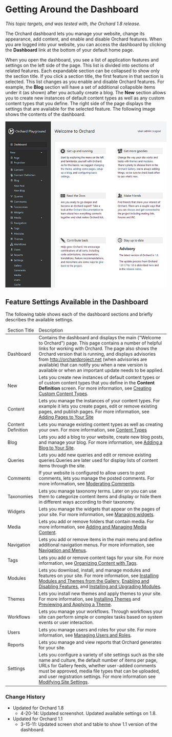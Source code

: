 Getting Around the Dashboard
============================

*This topic targets, and was tested with, the Orchard 1.8 release.*

The Orchard dashboard lets you manage your website, change its appearance, add content, and enable and disable Orchard features. When you are logged into your website, you can access the dashboard by clicking the **Dashboard** link at the bottom of your default home page.

When you open the dashboard, you see a list of application features and settings on the left side of the page. This list is divided into sections of related features. Each expandable section can be collapsed to show only the section title. If you click a section title, the first feature in that section is selected. This list changes as you enable and disable Orchard features. For example, the **Blog** section will have a set of additional collapsible items under it (as shown) after you actually create a blog. The **New** section allows you to create new instances of default content types as well as any custom content types that you define. The right side of the page displays the settings that are available for the selected feature. The following image shows the contents of the dashboard.

![](../Attachments/Getting-around-the-dashboard/Dashboard.png)

Feature Settings Available in the Dashboard
-------------------------------------------


The following table shows each of the dashboard sections and briefly describes the available settings.

<table><thead><tr>
    <td>Section Title</td>
    <td>Description</td>
</tr></thead><tbody>
    <tr>
        <td>Dashboard</td>
        <td>Contains the dashboard and displays the main ("Welcome to Orchard") page. This page contains a number of helpful links for working with Orchard. The page also shows the Orchard version that is running, and displays advisories from <a href="http://orchardproject.net">http://orchardproject.net</a> (when advisories are available) that can notify you when a new version is available or when an important update needs to be applied.</td>
    </tr>
    <tr>
        <td>New</td>
        <td>Lets you create new instances of default content types or of custom content types that you define in the <strong>Content Definition</strong> screen. For more information, see <a href="Creating-custom-content-types">Creating Custom Content Types</a>.</td>
    </tr>
    <tr>
        <td>Content</td>
        <td>Lets you manage the instances of your content types. For example it lets you create pages, edit or remove existing pages, and publish pages. For more information, see <a href="Adding-pages-to-your-site">Adding Pages to Your Site</a></td>
    </tr>
    <tr>
        <td>Content Definition</td>
        <td>Lets you manage existing content types as well as creating your own. For more information, see <a href="content-types">Content Types</a></td>
    </tr>
    <tr>
        <td>Blog</td>
        <td>Lets you add a blog to your website, create new blog posts, and manage your blog. For more information, see <a href="Adding-a-Blog-to-Your-Site">Adding a Blog to Your Site</a>.</td>
    </tr>
    <tr>
        <td>Queries</td>
        <td>Lets you add new queries and edit or remove existing queries.Queries are later used for display lists of content items through the site.</td>
    </tr>
    <tr>
        <td>Comments</td>
        <td>If your website is configured to allow users to post comments, lets you manage the posted comments. For more information, see <a href="Moderating-comments">Moderating Comments</a>.</td>
    </tr>
    <tr>
        <td>Taxonomies</td>
        <td>Lets you manage taxonomy terms. Later on you can use them to categorize content items and display or hide them in different ways according to their taxonomy.</td>
    </tr>
    <tr>
        <td>Widgets</td>
        <td>Lets you manage the widgets that appear on the pages of your site. For more information, see <a href="Managing-widgets">Managing widgets</a>.</td>
    </tr>
    <tr>
        <td>Media</td>
        <td>Lets you add or remove folders that contain media. For more information, see <a href="Adding-and-Managing-Media-Content">Adding and Managing Media Content</a>.</td>
    </tr>
    <tr>
        <td>Navigation</td>
        <td>Lets you add or remove items in the main menu and define additional navigation menus. For more information, see <a href="Navigation-and-Menus">Navigation and Menus</a>.</td>
    </tr>
    <tr>
        <td>Tags</td>
        <td>Lets you add or remove content tags for your site. For more information, see <a href="Organizing-content-with-tags">Organizing Content with Tags</a>.</td>
    </tr>
    <tr>
        <td>Modules</td>
        <td>Lets you download, install, and manage modules and features on your site. For more information, see <a href="Installing-modules-and-themes-from-the-gallery">Installing Modules and Themes from the Gallery</a>, <a href="Enabling-and-Disabling-Features">Enabling and Disabling Features</a>, and <a href="Installing-and-Upgrading-Modules">Installing and Upgrading Modules</a>.</td>
    </tr>
    <tr>
        <td>Themes</td>
        <td>Lets you install new themes and apply themes to your site. For more information, see <a href="Installing-Themes">Installing Themes</a> and <a href="Previewing-and-Applying-a-Theme">Previewing and Applying a Theme</a>.</td>
    </tr>
    <tr>
        <td>Workflows</td>
        <td>Lets you manage your workflows. Through workflows your site can perform simple or complex tasks based on system events or user interaction.</td>
    </tr>
    <tr>
        <td>Users</td>
        <td>Lets you manage users and roles for your site. For more information, see <a href="Managing-Users-and-Roles">Managing Users and Roles</a>.</td>
    </tr>
    <tr>
        <td>Reports</td>
        <td>Lets you manage and view reports that Orchard generates for your site.</td>
    </tr>
    <tr>
        <td>Settings</td>
        <td>Lets you configure a variety of site settings such as the site name and culture, the default number of items per page, URLs for Gallery feeds, whether user-added comments must be approved, media file types that can be uploaded, and user registration settings. For more information see <a href="Modifying-Site-Settings">Modifying Site Settings</a>.</td>
    </tr>
</tbody></table>

### Change History
* Updated for Orchard 1.8
    * 4-20-14: Updated screenshot. Updated available settings on 1.8.
* Updated for Orchard 1.1
    * 3-15-11: Updated screen shot and table to show 1.1 version of the dashboard.
